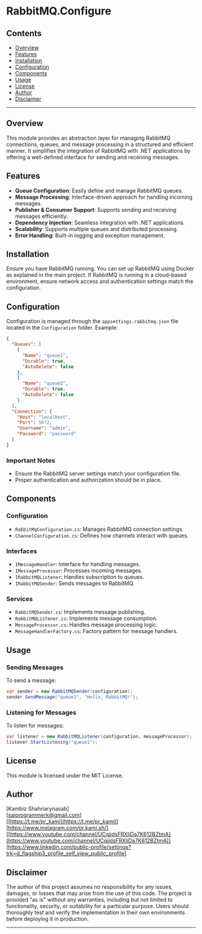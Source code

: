 ﻿# RabbitMQ.Configure

## Contents

- [Overview](#overview)
- [Features](#features)
- [Installation](#installation)
- [Configuration](#configuration)
- [Components](#components)
- [Usage](#usage)
- [License](#license)
- [Author](#author)
- [Disclaimer](#disclaimer)

---

## Overview

This module provides an abstraction layer for managing RabbitMQ connections, queues, and message processing in a structured and efficient manner. It simplifies the integration of RabbitMQ with .NET applications by offering a well-defined interface for sending and receiving messages.

## Features

- **Queue Configuration**: Easily define and manage RabbitMQ queues.
- **Message Processing**: Interface-driven approach for handling incoming messages.
- **Publisher & Consumer Support**: Supports sending and receiving messages efficiently.
- **Dependency Injection**: Seamless integration with .NET applications.
- **Scalability**: Supports multiple queues and distributed processing.
- **Error Handling**: Built-in logging and exception management.

## Installation

Ensure you have RabbitMQ running. You can set up RabbitMQ using Docker as explained in the main project. If RabbitMQ is running in a cloud-based environment, ensure network access and authentication settings match the configuration.

## Configuration

Configuration is managed through the `appsettings.rabbitmq.json` file located in the `Configuration` folder. Example:

```json
{
  "Queues": [
    {
      "Name": "queue1",
      "Durable": true,
      "AutoDelete": false
    },
    {
      "Name": "queue2",
      "Durable": true,
      "AutoDelete": false
    }
  ],
  "Connection": {
    "Host": "localhost",
    "Port": 5672,
    "Username": "admin",
    "Password": "password"
  }
}
```

### Important Notes
- Ensure the RabbitMQ server settings match your configuration file.
- Proper authentication and authorization should be in place.

## Components

### Configuration
- `RabbitMqConfiguration.cs`: Manages RabbitMQ connection settings.
- `ChannelConfiguration.cs`: Defines how channels interact with queues.

### Interfaces
- `IMessageHandler`: Interface for handling messages.
- `IMessageProcessor`: Processes incoming messages.
- `IRabbitMQListener`: Handles subscription to queues.
- `IRabbitMQSender`: Sends messages to RabbitMQ.

### Services
- `RabbitMQSender.cs`: Implements message publishing.
- `RabbitMQListener.cs`: Implements message consumption.
- `MessageProcessor.cs`: Handles message processing logic.
- `MessageHandlerFactory.cs`: Factory pattern for message handlers.

## Usage

### Sending Messages

To send a message:
```csharp
var sender = new RabbitMQSender(configuration);
sender.SendMessage("queue1", "Hello, RabbitMQ!");
```

### Listening for Messages

To listen for messages:
```csharp
var listener = new RabbitMQListener(configuration, messageProcessor);
listener.StartListening("queue1");
```

## License

This module is licensed under the MIT License.

## Author

[Kambiz Shahriarynasab]  
[[saiprogrammerk@gmail.com](mailto:saiprogrammerk@gmail.com)]  
[[https://t.me/pr_kami](https://t.me/pr_kami)]  
[https://www.instagram.com/pr.kami.sh/]  
[[https://www.youtube.com/channel/UCqjjdsFRXliDa7K612BZtmA](https://www.youtube.com/channel/UCqjjdsFRXliDa7K612BZtmA)]  
[https://www.linkedin.com/public-profile/settings?trk=d_flagship3_profile_self_view_public_profile]

## Disclaimer

The author of this project assumes no responsibility for any issues, damages, or losses that may arise from the use of this code. The project is provided "as is" without any warranties, including but not limited to functionality, security, or suitability for a particular purpose. Users should thoroughly test and verify the implementation in their own environments before deploying it in production.

---

